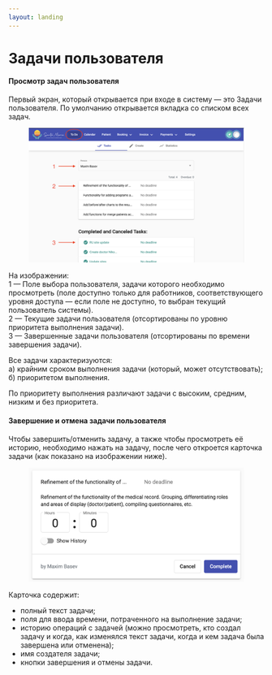 ```yaml
---
layout: landing
---
```


# Задачи пользователя

#### Просмотр задач пользователя

Первый экран, который открывается при входе в систему — это Задачи пользователя. По умолчанию открывается вкладка со списком всех задач.

<figure><img src="../../../.gitbook/assets/Screenshot 2023-05-22 at 22.03.41.png" alt=""><figcaption></figcaption></figure>

На изображении:\
1 — Поле выбора пользователя, задачи которого необходимо просмотреть (поле доступно только для работников, соответствующего уровня доступа — если поле не доступно, то выбран текущий пользователь системы).\
2 — Текущие задачи пользователя (отсортированы по уровню приоритета выполнения задачи). \
3 — Завершенные задачи пользователя (отсортированы по времени завершения задачи).

Все задачи характеризуются:\
а) крайним сроком выполнения задачи (который, может отсутствовать);\
б) приоритетом выполнения.

По приоритету выполнения различают задачи с высоким, средним, низким и без приоритета.

#### Завершение и отмена задачи пользователя

Чтобы завершить/отменить задачу, а также чтобы просмотреть её историю, необходимо нажать на задачу, после чего откроется карточка задачи (как показано на изображении ниже).

<figure><img src="../../../.gitbook/assets/image (7) (2).png" alt=""><figcaption></figcaption></figure>

Карточка содержит:&#x20;

* полный текст задачи;
* поля для ввода времени, потраченного на выполнение задачи;
* историю операций с задачей (можно просмотреть, кто создал задачу и когда, как изменялся текст задачи, когда и кем задача была завершена или отменена);
* имя создателя задачи;
* кнопки завершения и отмены задачи.
